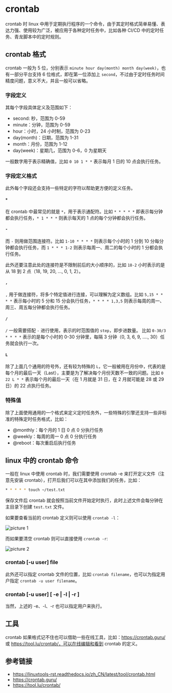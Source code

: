 # crontab

crontab 时 linux 中用于定期执行程序的一个命令，由于其定时格式简单易懂、表达力强、使用较为广泛，被应用于各种定时任务中，比如各种 CI/CD 中的定时任务、青龙脚本中的定时规则。

## crontab 格式

crontab 一般为 5 位，分别表示 `minute hour day(month) month day(week)`，也有一部分平台支持 6 位格式，即在第一位添加上 `second`，不过由于定时任务时间精度问题，意义不大，并且一般可以省略。

### 字段定义

其每个字段具体定义及范围如下：

-   second: 秒，范围为 0-59
-   minute：分钟，范围为 0-59
-   hour：小时，24 小时制，范围为 0-23
-   day(month)：日期，范围为 1-31
-   month：月份，范围为 1-12
-   day(week)：星期几，范围为 0-6，0 为星期天

一般数字用于表示精确值，比如 `0 10 1 * *` 表示每月 1 日的 10 点会执行任务。

### 字段定义格式

此外每个字段还会支持一些特定的字符以帮助更方便的定义任务。

#### `*`

在 crontab 中最常见的就是 `*`，用于表示通配符。比如 `* * * * *` 即表示每分钟都会执行任务，`* 1 * * *` 则表示每天的 1 点的每个分钟都会执行任务。

#### `-`

而 `-` 则用做范围连接符。比如 `1-10 * * * *` 则表示每个小时的 1 分到 10 分每分钟都会执行任务，而 `1 * * * 1-2` 则表示每周一、周二的每个小时的 1 分都会执行任务。

此外还要注意此处的连接符是不限制前后的大小顺序的，比如 `18-2` 小时表示的是从 18 到 2 点（18, 19, 20, ..., 0, 1, 2）。

#### `,`

`,` 用于做连接符，将多个特定值进行连接，可以理解为定义数组。比如 `5,15 * * * *` 表示每小时的 5 分和 15 分会执行任务，`* * * * 1,3,5` 则表示每周的周一、周三、周五每分钟都会执行任务。

#### `/`

`/` 一般需要搭配 `-` 进行使用，表示的时范围值的 `step`，即步进数量。 比如 `0-30/3 * * * *` 表示的是每个小时的 0-30 分钟里，每隔 3 分钟（0, 3, 6, 9, ...., 30）任务就会执行一次。

#### `L`

除了上面几个通用的符号外，还有较为特殊的 `L`，它一般被用在月份中，代表的是每个月的最后一天（Last），主要是为了解决每个月份天数不一致的问题。比如 `0 22 L * *` 表示每个月的最后一天（在 1 月就是 31 日，在 2 月就可能是 28 或 29 日）的 22 点执行任务。

### 特殊值

除了上面使用通用的一个格式来定义定时任务外，一些特殊的引擎还支持一些非标准的特殊定时任务格式，比如：

-   @monthly：每个月的 1 日 0 点 0 分执行任务
-   @weekly：每周的周一 0 点 0 分执行任务
-   @reboot：每次重启后执行任务

## linux 中的 crontab 命令

一般在 linux 中使用 crontab 时，我们需要使用 crontab -e 来打开定义文件（注意先安装 crontab），打开后我们可以在其中添加我们的任务，比如：

```sh
* * * * * touch ~/test.txt
```

保存文件后 crontab 就会按照当前文件开始定时执行，此时上述文件会每分钟在主目录下创建 `test.txt` 文件。

如果要查看当前的 crontab 定义则可以使用 `crontab -l`：

![picture 1](https://stg.heyfe.org/images/blog-crontab-40.png)

而如果要清空 crontab 则可以直接使用 `crontab -r`:

![picture 2](https://stg.heyfe.org/images/blog-crontab-24.png)

### crontab [-u user] file

此外还可以指定 crontab 文件的位置，比如 `crontab filename`，也可以为指定用户指定 `crontab -u user filename`。

### crontab [-u user] [ -e | -l | -r ]

当然，上述的 -e、-l、-r 也可以指定用户来执行。

## 工具

crontab 如果格式记不住也可以借助一些在线工具，比如：https://crontab.guru/ 或 https://tool.lu/crontab/，可以在线编辑和看到 crontab 的定义。

## 参考链接

-   https://linuxtools-rst.readthedocs.io/zh_CN/latest/tool/crontab.html
-   https://crontab.guru/
-   https://tool.lu/crontab/
